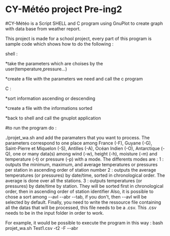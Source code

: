 # CY-Météo project Pre-ing2

#CY-Météo is a Script SHELL and C program using GnuPlot to create graph with data base from weather report.

This project is made for a school project, every part of this program is sample code which shows how to do the following :


  shell :
  
  *take the parameters which are choises by the user(temperature,pressure...)
    
  *create a file with the parameters we need and call the c program
    
    
  C :
  
  *sort information ascending or descending
  
  *create a file with the informations sorted
  
  *back to shell and call the gnuplot application

#to run the program do :

./projet_wa.sh 
and add the paramaters that you want to process. The parameters correspond to one place among France (-F), Guyane (-G), Saint-Pierre et Miquelon (-S), Antilles (-A),
Océan Indien (-O), Antarctique (-Q), one or many data(s) among wind (-w), height (-h), moisture (-m) and temperature (-t) or pressure (-p) with a mode. 
The differents modes are :
  1 : outputs the minimum, maximum, and average temperatures or pressures per station in ascending order of station number
  2 : outputs the average temperatures (or pressures) by date/time, sorted in chronological order. The average is done over all the stations.
  3 : outputs temperatures (or pressures) by date/time by station. They will be sorted first in chronological order, then in ascending order of station identifier
Also, it is possible to chose a sort among --avl --abr --tab, if you don't, then --avl will be selected by default.
Finally, you need to write the ressource file containing all the datas that will be processed, this file needs to be a .csv. This .csv needs to be in the input folder in order to work.

For example, it would be possible to execute the program in this way : bash projet_wa.sh Test1.csv -t2 -F --abr
